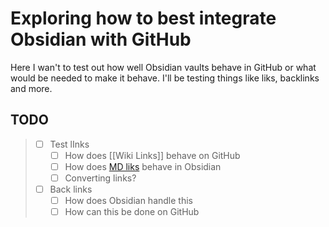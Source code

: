 # Exploring how to best integrate Obsidian with GitHub

Here I wan't to test out how well Obsidian vaults behave in GitHub or what would be needed to make it behave.
I'll be testing things like liks, backlinks and more.

## TODO

> - [ ] Test lInks
> 	- [ ] How does [[Wiki Links]] behave on GitHub
> 	- [ ] How does [MD liks](<./MD Links.md>) behave in Obsidian
> 	- [ ] Converting links?
> - [ ] Back links
> 	- [ ] How does Obsidian handle this
> 	- [ ] How can this be done on GitHub
